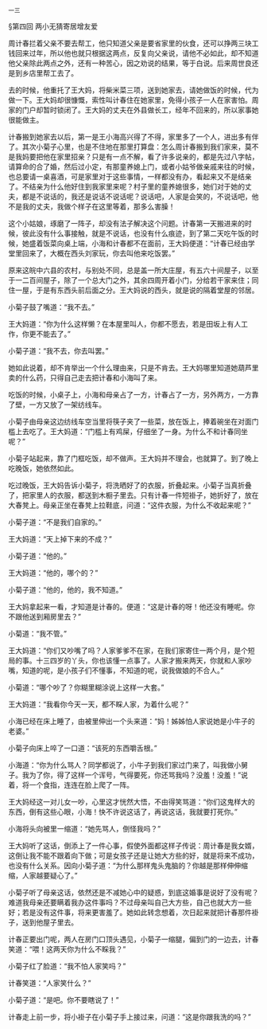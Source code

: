     一三 

   §第四回 两小无猜寄居增友爱

   周计春拦着父亲不要去帮工，他只知道父亲是要省家里的伙食，还可以挣两三块工钱回来过年，所以他也就只根据这两点，反复向父亲说，请他不必如此，却不知道他父亲除此两点之外，还有一种苦心，因之劝说的结果，等于白说。后来周世良还是到乡店里帮工去了。

   去的时候，他重托了王大妈，将柴米菜三项，送到她家去，请她做饭的时候，代为做一下。王大妈却很慷慨，索性叫计春住在她家里，免得小孩子一人在家害怕。周家的门户却暂时锁闭了。王大妈的丈夫在外县做长工，经年不回来的，所以家事她很能做主。

   计春搬到她家去以后，第一是王小海高兴得了不得，家里多了一个人，进出多有伴了。其次小菊子心里，也是不住地在那里打算盘：怎么周计春搬到我们家来，莫不是我妈要把他在家里招亲？只是有一点不解，看了许多说亲的，都是先过八字帖，请算命的合了婚，然后过小定，有那童养媳上门，或者小姑爷做亲戚来往的时候，也总要请一桌喜酒，可是家里对于这些事情，一样都没有办，看起来又不是结亲了。不结亲为什么他好住到我家里来呢？村子里的童养媳很多，她们对于她的丈夫，都是不说话的，我还是说话不说话呢？说话吧，人家是会笑的，不说话吧，他不是我的丈夫，我做个样子在这里等着，那多么害臊！

   这个小姑娘，琢磨了一阵子，却没有法子解决这个问题。计春第一天搬进来的时候，彼此没有什么事接触，就是不说话，也没有什么痕迹，到了第二天吃午饭的时候，她盛着饭菜向桌上端，小海和计春都不在面前，王大妈便道：“计春已经由学堂里回来了，大概在西头刘家玩，你去叫他来吃饭罢。”

   原来这皖中六县的农村，与别处不同，总是盖一所大庄屋，有五六十间屋子，以至于一二百间屋子，除了一个总大门之外，其余四周开着小门，分给若干家来住；同住一屋，于是有东西头前后面之分。王大妈说的西头，就是说的隔着堂屋的邻居。

   小菊子鼓了嘴道：“我不去。”

   王大妈道：“你为什么这样懒？在本屋里叫人，你都不愿去，若是田坂上有人工作，你更不能去了。”

   小菊子道：“我不去，你去叫罢。”

   她如此说着，却不肯举出一个什么理由来，只是不肯去。王大妈哪里知道她葫芦里卖的什么药，只得自己走去把计春和小海叫了来。

   吃饭的时候，小桌子上，小海和母亲占了一方，计春占了一方，另外两方，一方靠了壁，一方又放了一架纺线车。

   小菊子由母亲这边纺线车空当里将筷子夹了一些菜，放在饭上，捧着碗坐在对面门槛上去吃了。王大妈道：“门槛上有鸡屎，仔细坐了一身。为什么不和计春同坐呢？”

   小菊子站起来，靠了门框吃饭，却不做声。王大妈并不理会，也就算了。到了晚上吃晚饭，她依然如此。

   吃过晚饭，王大妈告诉小菊子，将洗晒好了的衣服，折叠起来。小菊子当真折叠了，把家里人的衣服，都送到木橱子里去。只有计春一件短褂子，她折好了，放在大春凳上。母亲正坐在春凳上拉鞋底，问道：“这件衣服，为什么不收起来呢？”

   小菊子道：“不是我们自家的。”

   王大妈道：“天上掉下来的不成？”

   小菊子道：“他的。”

   王大妈道：“他的，哪个的？”

   小菊子道：“他的，他的，我不知道。”

   王大妈拿起来一看，才知道是计春的。便道：“这是计春的呀！他还没有睡呢。你不跟他送到厢房里去？”

   小菊道：“我不管。”

   王大妈道：“你们又吵嘴了吗？人家爹爹不在家，在我们家寄住一两个月，是个短局的事。十三四岁的丫头，你也该懂一点事了。人家才搬来两天，你就和人家吵嘴，知道的呢，是小孩子们不懂事，不知道的呢，说我做娘的不合人。”

   小菊道：“哪个吵了？你糊里糊涂说上这样一大套。”

   王大妈道：“我看你今天一天，都不睬人家，为着什么呢？”

   小海已经在床上睡了，由被里伸出一个头来道：“妈！姊姊怕人家说她是小牛子的老婆。”

   小菊子向床上啐了一口道：“该死的东西嚼舌根。”

   小海道：“你为什么骂人？同学都说了，小牛子到我们家过门来了，叫我做小舅子。我为了你，得了这样一个诨号，气得要死，你还骂我吗？没羞！没羞！”说着，将一个食指，连连在脸上爬了一阵。

   王大妈经这一对儿女一吵，心里这才恍然大悟，不由得笑骂道：“你们这鬼样大的东西，倒有这些心眼，小海！快不许说这话了，再说这话，我就要打死你。”

   小海将头向被里一缩道：“她先骂人，倒怪我吗？”

   王大妈听了这话，倒添上了一件心事，假使外面都这样子传说：周计春是我女婿，这倒让我不能不跟着向下做；可是女孩子还是让她大方些的好，就是将来不成功，也没有什么关系。因向小菊子道：“为什么那样鬼头鬼脑的？你越是那样伸伸缩缩，人家越要疑心了。”

   小菊子听了母亲这话，依然还是不减她心中的疑惑，到底这婚事是说好了没有呢？难道我母亲还要瞒着我办这件事吗？不过母亲叫自己大方些，自己也就大方一些好；若是没有这件事，将来更害羞了。她如此转念想着，次日起来就把计春那件褂子，送到他屋子里去。

   计春正要出门呢，两人在房门口顶头遇见，小菊子一缩腿，偏到门的一边去，计春笑道：“喂！这两天你为什么不睬我？”

   小菊子红了脸道：“我不怕人家笑吗？”

   计春笑道：“人家笑什么？”

   小菊子道：“是吧。你不要瞎说了！”

   计春走上前一步，将小褂子在小菊子手上接过来，问道：“这是你跟我洗的吗？”

